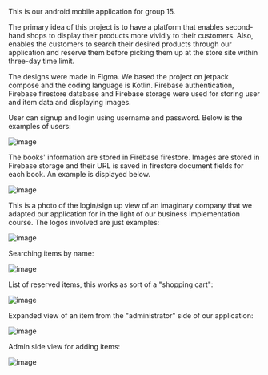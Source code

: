 This is our android mobile application for group 15. 

The primary idea of this project is to have a platform that enables second-hand shops to display their products more vividly to their customers. Also, enables the customers to search their desired products through our application and reserve them before picking them up at the store site within three-day time limit. 

The designs were made in Figma. We based the project on jetpack compose and the coding language is Kotlin. 
Firebase authentication, Firebase firestore database and Firebase storage were used for storing user and item data and displaying images. 

User can signup and login using username and password. Below is the examples of users:

![image](https://user-images.githubusercontent.com/78967184/164460162-f315f20e-1d3e-4d1e-bb97-e28876e4bb26.png)

The books' information are stored in Firebase firestore. Images are stored in Firebase storage and their URL is saved in firestore document fields for each book. 
An example is displayed below. 

![image](https://user-images.githubusercontent.com/78967184/164458706-e5c3d8ec-1e0c-4cb6-8ac7-6a582dd13ec1.png)

This is a photo of the login/sign up view of an imaginary company that we adapted our application for in the light of our business implementation course. The logos involved are just examples:

![image](https://user-images.githubusercontent.com/67232776/164683031-1b55b4ab-183c-434f-9f0b-1fadd3e02337.png)

Searching items by name:

![image](https://user-images.githubusercontent.com/67232776/164683464-d4ec0a8c-ebbe-4df2-8e5c-4f6ba27612a3.png)

List of reserved items, this works as sort of a "shopping cart":

![image](https://user-images.githubusercontent.com/67232776/164683586-3d1aacdb-6d5e-48a5-a6a4-9c6a87da7d2f.png)

Expanded view of an item from the "administrator" side of our application:

![image](https://user-images.githubusercontent.com/67232776/164683637-598f8946-813b-450e-a4dd-fcf5aacae3cc.png)

Admin side view for adding items:

![image](https://user-images.githubusercontent.com/67232776/164683680-e764eae4-89d8-4c1a-859a-d1acfee67949.png)
